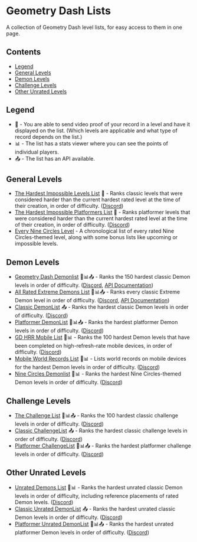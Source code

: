 # Geometry Dash Lists

A collection of Geometry Dash level lists, for easy access to them in one page.

## Contents

- [Legend](#legend)
- [General Levels](#general-levels)
- [Demon Levels](#demon-levels)
- [Challenge Levels](#challenge-levels)
- [Other Unrated Levels](#other-unrated-levels)

## Legend

- 🎥 - You are able to send video proof of your record in a level and have it displayed on the list. (Which levels are applicable and what type of record depends on the list.)
- 📊 - The list has a stats viewer where you can see the points of individual players.
- 📤 - The list has an API available.

## General Levels

- [The Hardest Impossible Levels List](https://docs.google.com/document/d/1byBf60vW_Tq7TjQPyniBxQ1Iw9CtSURJU4_Cl1IziqY/edit) 🎥 - Ranks classic levels that were considered harder than the current hardest rated level at the time of their creation, in order of difficulty. ([Discord](https://discord.gg/MHx4Nbp))
- [The Hardest Impossible Platformers List](https://docs.google.com/document/u/1/d/12HALhwObb3ER4K411XcSN8z1340Bd07acOk10aURttQ/edit) 🎥 - Ranks platformer levels that were considered harder than the current hardest rated level at the time of their creation, in order of difficulty. ([Discord](https://discord.gg/MHx4Nbp))
- [Every Nine Circles Level](https://sites.google.com/view/nothingisscary/home/every-nine-circles-level-homepage) - A chronological list of every rated Nine Circles-themed level, along with some bonus lists like upcoming or impossible levels.

## Demon Levels

- [Geometry Dash Demonlist](https://pointercrate.com/demonlist/) 🎥📊📤 - Ranks the 150 hardest classic Demon levels in order of difficulty. ([Discord](https://discord.gg/demonlist), [API Documentation](https://pointercrate.com/documentation/index))
- [All Rated Extreme Demons List](https://aredl.net/) 🎥📊📤 - Ranks every classic Extreme Demon level in order of difficulty. ([Discord](https://discord.gg/aredl), [API Documentation](https://api.aredl.net/docs/index.html))
- [Classic DemonList](https://www.demonlist.com/classic/rated) 📤 - Ranks the hardest classic Demon levels in order of difficulty. ([Discord](https://discord.gg/DemonListGD))
- [Platformer DemonList](https://www.demonlist.com/platformer/rated) 🎥📊📤 - Ranks the hardest platformer Demon levels in order of difficulty. ([Discord](https://discord.gg/DemonListGD))
- [GD HRR Mobile List](https://mobilepointercrate.com/) 🎥📊 - Ranks the 100 hardest Demon levels that have been completed on high-refresh-rate mobile devices, in order of difficulty. ([Discord](https://discord.gg/4WuKex2Rss))
- [Mobile World Records List](https://gdmobilewrlist.com/main) 🎥📊 - Lists world records on mobile devices for the hardest Demon levels in order of difficulty. ([Discord](https://discord.gg/9dgpqqhhc2))
- [Nine Circles Demonlist](https://sites.google.com/view/nine-circles-demonlist/main-list) 🎥📊 - Ranks the hardest Nine Circles-themed Demon levels in order of difficulty. ([Discord](https://discord.gg/aA9Q54jNXy))

## Challenge Levels

- [The Challenge List](https://challengelist.gd/challenges/) 🎥📊📤 - Ranks the 100 hardest classic challenge levels in order of difficulty. ([Discord](https://discord.gg/EAuuURmH))
- [Classic ChallengeList](https://www.demonlist.com/classic/challenge) 📤 - Ranks the hardest classic challenge levels in order of difficulty. ([Discord](https://discord.gg/DemonListGD))
- [Platformer ChallengeList](https://www.demonlist.com/classic/challenge) 🎥📊📤 - Ranks the hardest platformer challenge levels in order of difficulty. ([Discord](https://discord.gg/DemonListGD))

## Other Unrated Levels

- [Unrated Demons List](https://udl.pages.dev/#/) 🎥📊 - Ranks the hardest unrated classic Demon levels in order of difficulty, including reference placements of rated Demon levels. ([Discord](https://discord.gg/Uj8m4rr8WA))
- [Classic Unrated DemonList](https://www.demonlist.com/classic/unrated) 📤 - Ranks the hardest unrated classic Demon levels in order of difficulty. ([Discord](https://discord.gg/DemonListGD))
- [Platformer Unrated DemonList](https://www.demonlist.com/platformer/unrated) 🎥📊📤 - Ranks the hardest unrated platformer Demon levels in order of difficulty. ([Discord](https://discord.gg/DemonListGD))
